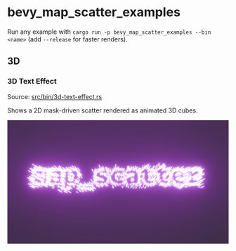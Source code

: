 # bevy_map_scatter_examples

Run any example with `cargo run -p bevy_map_scatter_examples --bin <name>` (add `--release` for faster renders).

## 3D

### 3D Text Effect
Source: [src/bin/3d-text-effect.rs](src/bin/3d-text-effect.rs)

Shows a 2D mask-driven scatter rendered as animated 3D cubes.

![3D Text Effect](images/3d-text-effect.png)
